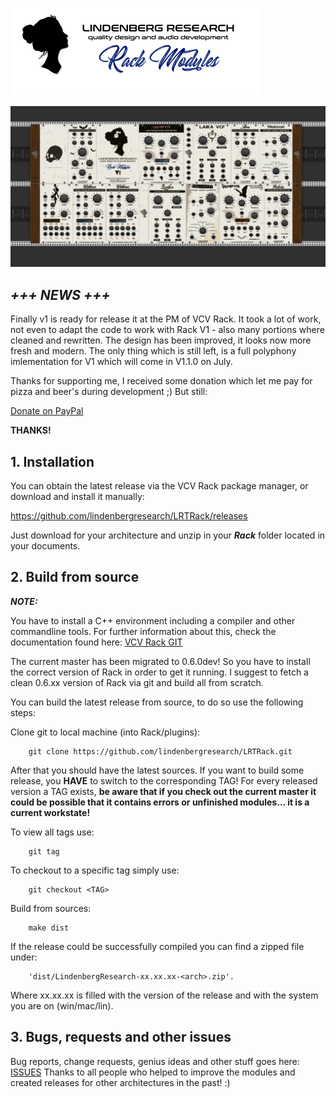 ![SCREENSHOT](doc/LRTRackGITHeader.png)



![SCREENSHOT](doc/LRTRackModules_1.0.0.png)

## _**+++ NEWS +++**_ 

Finally v1 is ready for release it at the PM of VCV Rack. It took a lot
of work, not even to adapt the code to work with Rack V1 - also many
portions where cleaned and rewritten. The design has been improved, it
looks now more fresh and modern. The only thing which is still left, is
a full polyphony imlementation for V1 which will come in V1.1.0 on July.

Thanks for supporting me, I received some donation which let me pay for
pizza and beer's during development ;) But still:

[Donate on PayPal](https://www.paypal.com/cgi-bin/webscr?cmd=_s-xclick&hosted_button_id=MF9AVCUQ73ELN&source=url)

__THANKS!__


## 1. Installation

You can obtain the latest release via the VCV Rack package manager, or download and install it manually:

<https://github.com/lindenbergresearch/LRTRack/releases>


Just download for your architecture and unzip in your _**Rack**_ folder located in your documents.


## 2. Build from source

_**NOTE:**_

You have to install a C++ environment including a compiler and other commandline tools.
For further information about this, check the documentation found here: [VCV Rack GIT](https://github.com/VCVRack/Rack)


The current master has been migrated to 0.6.0dev! So you have to install the correct version
of Rack in order to get it running. I suggest to fetch a clean 0.6.xx version of Rack via git and build
all from scratch.

You can build the latest release from source, to do so use the following steps:


Clone git to local machine (into Rack/plugins):

        git clone https://github.com/lindenbergresearch/LRTRack.git

After that you should have the latest sources. If you want to build some release, you **HAVE**
to switch to the corresponding TAG! For every released version a TAG exists, **be aware that if you check out the current master it could be
possible that it contains errors or unfinished modules... it is a current workstate!**

To view all tags use:

        git tag

To checkout to a specific tag simply use:

        git checkout <TAG>

Build from sources:

        make dist

If the release could be successfully compiled you can find a zipped file under:

        'dist/LindenbergResearch-xx.xx.xx-<arch>.zip'.

Where xx.xx.xx is filled with the version of the release and <arch> with the system you are on (win/mac/lin).

## 3. Bugs, requests and other issues

Bug reports, change requests, genius ideas and other stuff goes here: [ISSUES](https://github.com/lindenbergresearch/LRTRack/issues)
Thanks to all people who helped to improve the modules and created releases for other architectures in the past! :)


